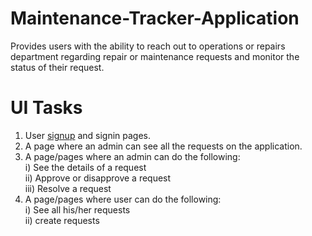# Maintenance-Tracker-Application
Provides users with the ability to reach out to operations or repairs department regarding repair or maintenance requests and monitor the status of their request.
# UI Tasks
1. User [signup](https://ruthnjeri.github.io/Maintenance-Tracker-Application/UI/signUp.html) and signin pages.
2. A page where an admin can see all the requests on the application.
3. A page/pages where an admin can do the following:<br />
    i)   See the details of a request<br />
    ii)  Approve or disapprove a request<br />
    iii) Resolve a request<br />
4. A page/pages where user can do the following:<br />
    i)   See all his/her requests<br />
    ii)  create requests<br />
